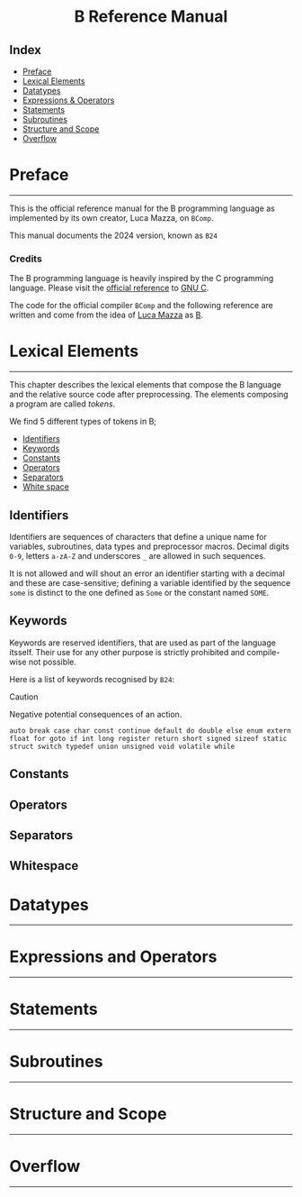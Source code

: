 <div id="header" align="center">
<h1>B Reference Manual</h1>
</div>

## Index

* [Preface](#Preface)
* [Lexical Elements](#Lexical-Elements)
* [Datatypes](#Datatypes)
* [Expressions & Operators](#Expressions-and-Operators)
* [Statements](#Statements)
* [Subroutines](#Subroutines)
* [Structure and Scope](#Structure-and-Scope)
* [Overflow](#Overflow)

# Preface

---

This is the official reference manual for the B programming language as
implemented by its own creator, Luca Mazza, on `BComp`.

This manual documents the 2024 version, known as `B24`

### Credits
The B programming language is heavily inspired by the C programming language.
Please visit the [official reference](https://www.gnu.org/software/gnu-c-manual/gnu-c-manual.html)
to [GNU C](https://gcc.gnu.org).

The code for the official compiler `BComp` and the following reference are 
written and come from the idea of [Luca Mazza](https://github.com/lucamazzza) 
as [B](https://github.com/BProgrammingLanguage).

# Lexical Elements

---

This chapter describes the lexical elements that 
compose the B language and the relative source code after preprocessing.
The elements composing a program are called *tokens*.

We find 5 different types of tokens in B;
* [Identifiers](#Identifiers)
* [Keywords](#Keywords)
* [Constants](#Constants)
* [Operators](#Operators)
* [Separators](#Separators)
* [White space](#Whitespace)

## Identifiers
Identifiers are sequences of characters that define a unique name for variables,
subroutines, data types and preprocessor macros. Decimal digits `0-9`, letters `a-zA-Z` 
and underscores `_` are allowed in such sequences.

It is not allowed and will shout an error an identifier starting with a decimal
and these are case-sensitive; defining a variable identified by the sequence
`some` is distinct to the one defined as `Some` or the constant named `SOME`.

## Keywords
Keywords are reserved identifiers, that are used as part of the language itsself.
Their use for any other purpose is strictly prohibited and compile-wise not possible.

Here is a list of keywords recognised by `B24`:

> [!CAUTION]
> Negative potential consequences of an action.

```b
auto break case char const continue default do double else enum extern
float for goto if int long register return short signed sizeof static
struct switch typedef union unsigned void volatile while
```

## Constants

## Operators

## Separators

## Whitespace

# Datatypes

---

# Expressions and Operators

---

# Statements

---

# Subroutines

---

# Structure and Scope

---

# Overflow

---
